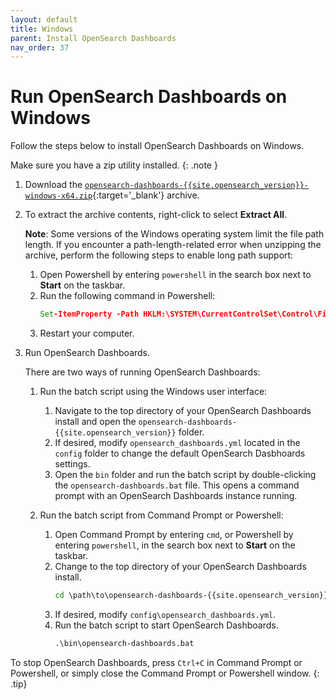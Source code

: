 ```yaml
---
layout: default
title: Windows
parent: Install OpenSearch Dashboards
nav_order: 37
---
```


# Run OpenSearch Dashboards on Windows

Follow the steps below to install OpenSearch Dashboards on Windows.

Make sure you have a zip utility installed.
{: .note }

1. Download the [`opensearch-dashboards-{{site.opensearch_version}}-windows-x64.zip`](https://artifacts.opensearch.org/releases/bundle/opensearch-dashboards/{{site.opensearch_version}}/opensearch-dashboards-{{site.opensearch_version}}-windows-x64.zip){:target='\_blank'} archive.

1. To extract the archive contents, right-click to select **Extract All**.
   
   **Note**: Some versions of the Windows operating system limit the file path length. If you encounter a path-length-related error when unzipping the archive, perform the following steps to enable long path support:

   1. Open Powershell by entering `powershell` in the search box next to **Start** on the taskbar. 
   1. Run the following command in Powershell:
      ```bat
      Set-ItemProperty -Path HKLM:\SYSTEM\CurrentControlSet\Control\FileSystem LongPathsEnabled -Type DWORD -Value 1 -Force
      ```
   1. Restart your computer.

1. Run OpenSearch Dashboards.

   There are two ways of running OpenSearch Dashboards:

   1. Run the batch script using the Windows user interface:

      1. Navigate to the top directory of your OpenSearch Dashboards install and open the `opensearch-dashboards-{{site.opensearch_version}}` folder.
      1. If desired, modify `opensearch_dashboards.yml` located in the `config` folder to change the default OpenSearch Dasbhoards settings.
      1. Open the `bin` folder and run the batch script by double-clicking the `opensearch-dashboards.bat` file. This opens a command prompt with an OpenSearch Dashboards instance running.

   1. Run the batch script from Command Prompt or Powershell:

      1. Open Command Prompt by entering `cmd`, or Powershell by entering `powershell`, in the search box next to **Start** on the taskbar. 
      1. Change to the top directory of your OpenSearch Dashboards install.
         ```bat
         cd \path\to\opensearch-dashboards-{{site.opensearch_version}}
         ```
      1. If desired, modify `config\opensearch_dashboards.yml`.
      1. Run the batch script to start OpenSearch Dashboards.
         ```bat
         .\bin\opensearch-dashboards.bat
         ```

To stop OpenSearch Dashboards, press `Ctrl+C` in Command Prompt or Powershell, or simply close the Command Prompt or Powershell window.
{: .tip} 
